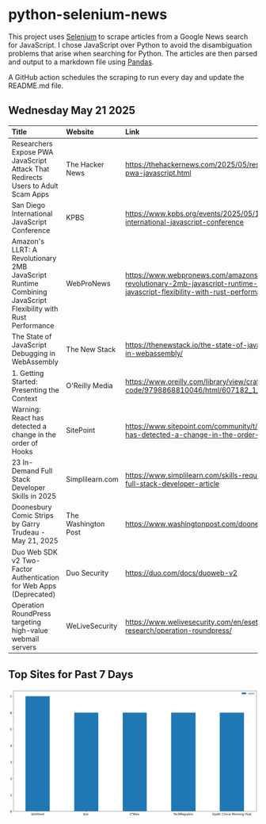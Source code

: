 # python-selenium-news

This project uses [Selenium](https://www.seleniumhq.org/) to scrape articles from a Google News search for JavaScript.
I chose JavaScript over Python to avoid the disambiguation problems that arise when searching for Python.
The articles are then parsed and output to a markdown file using [Pandas](https://pandas.pydata.org/).

A GitHub action schedules the scraping to run every day and update the README.md file.

## Wednesday May 21 2025


| Title                                                                                                        | Website             | Link                                                                                                                                   |
|:-------------------------------------------------------------------------------------------------------------|:--------------------|:---------------------------------------------------------------------------------------------------------------------------------------|
| Researchers Expose PWA JavaScript Attack That Redirects Users to Adult Scam Apps                             | The Hacker News     | https://thehackernews.com/2025/05/researchers-expose-pwa-javascript.html                                                               |
| San Diego International JavaScript Conference                                                                | KPBS                | https://www.kpbs.org/events/2025/05/19/san-diego-international-javascript-conference                                                   |
| Amazon's LLRT: A Revolutionary 2MB JavaScript Runtime Combining JavaScript Flexibility with Rust Performance | WebProNews          | https://www.webpronews.com/amazons-llrt-a-revolutionary-2mb-javascript-runtime-combining-javascript-flexibility-with-rust-performance/ |
| The State of JavaScript Debugging in WebAssembly                                                             | The New Stack       | https://thenewstack.io/the-state-of-javascript-debugging-in-webassembly/                                                               |
| 1. Getting Started: Presenting the Context                                                                   | O'Reilly Media      | https://www.oreilly.com/library/view/crafting-clean-code/9798868810046/html/607182_1_En_1_Chapter.xhtml                                |
| Warning: React has detected a change in the order of Hooks                                                   | SitePoint           | https://www.sitepoint.com/community/t/warning-react-has-detected-a-change-in-the-order-of-hooks/478485                                 |
| 23 In-Demand Full Stack Developer Skills in 2025                                                             | Simplilearn.com     | https://www.simplilearn.com/skills-required-to-become-a-full-stack-developer-article                                                   |
| Doonesbury Comic Strips by Garry Trudeau - May 21, 2025                                                      | The Washington Post | https://www.washingtonpost.com/doonesbury/                                                                                             |
| Duo Web SDK v2 Two-Factor Authentication for Web Apps (Deprecated)                                           | Duo Security        | https://duo.com/docs/duoweb-v2                                                                                                         |
| Operation RoundPress targeting high-value webmail servers                                                    | WeLiveSecurity      | https://www.welivesecurity.com/en/eset-research/operation-roundpress/                                                                  |
## Top Sites for Past 7 Days

![Graph of Top Sites](https://raw.githubusercontent.com/dan-mba/python-selenium-news/main/last-week.png)
